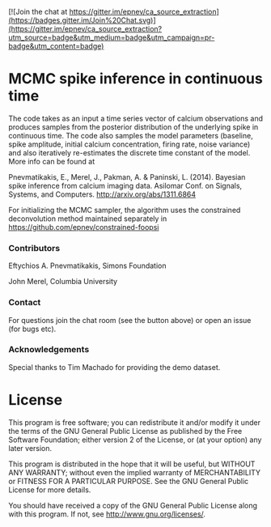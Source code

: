 [![Join the chat at https://gitter.im/epnev/ca_source_extraction](https://badges.gitter.im/Join%20Chat.svg)](https://gitter.im/epnev/ca_source_extraction?utm_source=badge&utm_medium=badge&utm_campaign=pr-badge&utm_content=badge)

MCMC spike inference in continuous time
==========================

The code takes as an input a time series vector of calcium observations
and produces samples from the posterior distribution of the underlying
spike in continuous time. The code also samples the model parameters
(baseline, spike amplitude, initial calcium concentration, firing rate,
noise variance) and also iteratively re-estimates the discrete time
constant of the model. More info can be found at

Pnevmatikakis, E., Merel, J., Pakman, A. &amp; Paninski, L. (2014).
Bayesian spike inference from calcium imaging data. Asilomar Conf. on
Signals, Systems, and Computers. http://arxiv.org/abs/1311.6864

For initializing the MCMC sampler, the algorithm uses the constrained deconvolution method maintained separately in https://github.com/epnev/constrained-foopsi

### Contributors

Eftychios A. Pnevmatikakis, Simons Foundation

John Merel, Columbia University

### Contact

For questions join the chat room (see the button above) or open an issue (for bugs etc).

### Acknowledgements

Special thanks to Tim Machado for providing the demo dataset.

License
=======

This program is free software; you can redistribute it and/or
modify it under the terms of the GNU General Public License
as published by the Free Software Foundation; either version 2
of the License, or (at your option) any later version.

This program is distributed in the hope that it will be useful,
but WITHOUT ANY WARRANTY; without even the implied warranty of
MERCHANTABILITY or FITNESS FOR A PARTICULAR PURPOSE.  See the
GNU General Public License for more details.

You should have received a copy of the GNU General Public License
along with this program.  If not, see <http://www.gnu.org/licenses/>.
